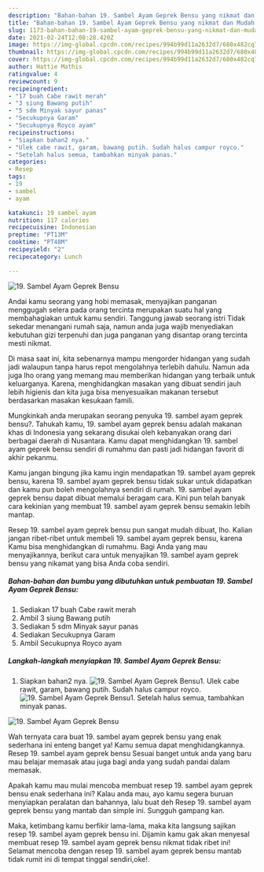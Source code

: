 ```yaml
---
description: "Bahan-bahan 19. Sambel Ayam Geprek Bensu yang nikmat dan Mudah Dibuat"
title: "Bahan-bahan 19. Sambel Ayam Geprek Bensu yang nikmat dan Mudah Dibuat"
slug: 1173-bahan-bahan-19-sambel-ayam-geprek-bensu-yang-nikmat-dan-mudah-dibuat
date: 2021-02-24T12:08:28.420Z
image: https://img-global.cpcdn.com/recipes/994b99d11a2632d7/680x482cq70/19-sambel-ayam-geprek-bensu-foto-resep-utama.jpg
thumbnail: https://img-global.cpcdn.com/recipes/994b99d11a2632d7/680x482cq70/19-sambel-ayam-geprek-bensu-foto-resep-utama.jpg
cover: https://img-global.cpcdn.com/recipes/994b99d11a2632d7/680x482cq70/19-sambel-ayam-geprek-bensu-foto-resep-utama.jpg
author: Hattie Mathis
ratingvalue: 4
reviewcount: 9
recipeingredient:
- "17 buah Cabe rawit merah"
- "3 siung Bawang putih"
- "5 sdm Minyak sayur panas"
- "Secukupnya Garam"
- "Secukupnya Royco ayam"
recipeinstructions:
- "Siapkan bahan2 nya."
- "Ulek cabe rawit, garam, bawang putih. Sudah halus campur royco."
- "Setelah halus semua, tambahkan minyak panas."
categories:
- Resep
tags:
- 19
- sambel
- ayam

katakunci: 19 sambel ayam 
nutrition: 117 calories
recipecuisine: Indonesian
preptime: "PT13M"
cooktime: "PT48M"
recipeyield: "2"
recipecategory: Lunch

---
```



![19. Sambel Ayam Geprek Bensu](https://img-global.cpcdn.com/recipes/994b99d11a2632d7/680x482cq70/19-sambel-ayam-geprek-bensu-foto-resep-utama.jpg)

Andai kamu seorang yang hobi memasak, menyajikan panganan menggugah selera pada orang tercinta merupakan suatu hal yang membahagiakan untuk kamu sendiri. Tanggung jawab seorang istri Tidak sekedar menangani rumah saja, namun anda juga wajib menyediakan kebutuhan gizi terpenuhi dan juga panganan yang disantap orang tercinta mesti nikmat.

Di masa  saat ini, kita sebenarnya mampu mengorder hidangan yang sudah jadi walaupun tanpa harus repot mengolahnya terlebih dahulu. Namun ada juga lho orang yang memang mau memberikan hidangan yang terbaik untuk keluarganya. Karena, menghidangkan masakan yang dibuat sendiri jauh lebih higienis dan kita juga bisa menyesuaikan makanan tersebut berdasarkan masakan kesukaan famili. 



Mungkinkah anda merupakan seorang penyuka 19. sambel ayam geprek bensu?. Tahukah kamu, 19. sambel ayam geprek bensu adalah makanan khas di Indonesia yang sekarang disukai oleh kebanyakan orang dari berbagai daerah di Nusantara. Kamu dapat menghidangkan 19. sambel ayam geprek bensu sendiri di rumahmu dan pasti jadi hidangan favorit di akhir pekanmu.

Kamu jangan bingung jika kamu ingin mendapatkan 19. sambel ayam geprek bensu, karena 19. sambel ayam geprek bensu tidak sukar untuk didapatkan dan kamu pun boleh mengolahnya sendiri di rumah. 19. sambel ayam geprek bensu dapat dibuat memalui beragam cara. Kini pun telah banyak cara kekinian yang membuat 19. sambel ayam geprek bensu semakin lebih mantap.

Resep 19. sambel ayam geprek bensu pun sangat mudah dibuat, lho. Kalian jangan ribet-ribet untuk membeli 19. sambel ayam geprek bensu, karena Kamu bisa menghidangkan di rumahmu. Bagi Anda yang mau menyajikannya, berikut cara untuk menyajikan 19. sambel ayam geprek bensu yang nikamat yang bisa Anda coba sendiri.

<!--inarticleads1-->

##### Bahan-bahan dan bumbu yang dibutuhkan untuk pembuatan 19. Sambel Ayam Geprek Bensu:

1. Sediakan 17 buah Cabe rawit merah
1. Ambil 3 siung Bawang putih
1. Sediakan 5 sdm Minyak sayur panas
1. Sediakan Secukupnya Garam
1. Ambil Secukupnya Royco ayam




<!--inarticleads2-->

##### Langkah-langkah menyiapkan 19. Sambel Ayam Geprek Bensu:

1. Siapkan bahan2 nya.
<img src="https://img-global.cpcdn.com/steps/93e9a146026fd870/160x128cq70/19-sambel-ayam-geprek-bensu-langkah-memasak-1-foto.jpg" alt="19. Sambel Ayam Geprek Bensu">1. Ulek cabe rawit, garam, bawang putih. Sudah halus campur royco.
<img src="https://img-global.cpcdn.com/steps/9b1774de39b463c1/160x128cq70/19-sambel-ayam-geprek-bensu-langkah-memasak-2-foto.jpg" alt="19. Sambel Ayam Geprek Bensu">1. Setelah halus semua, tambahkan minyak panas.
<img src="https://img-global.cpcdn.com/steps/b9534ba78174c38f/160x128cq70/19-sambel-ayam-geprek-bensu-langkah-memasak-3-foto.jpg" alt="19. Sambel Ayam Geprek Bensu">



Wah ternyata cara buat 19. sambel ayam geprek bensu yang enak sederhana ini enteng banget ya! Kamu semua dapat menghidangkannya. Resep 19. sambel ayam geprek bensu Sesuai banget untuk anda yang baru mau belajar memasak atau juga bagi anda yang sudah pandai dalam memasak.

Apakah kamu mau mulai mencoba membuat resep 19. sambel ayam geprek bensu enak sederhana ini? Kalau anda mau, ayo kamu segera buruan menyiapkan peralatan dan bahannya, lalu buat deh Resep 19. sambel ayam geprek bensu yang mantab dan simple ini. Sungguh gampang kan. 

Maka, ketimbang kamu berfikir lama-lama, maka kita langsung sajikan resep 19. sambel ayam geprek bensu ini. Dijamin kamu gak akan menyesal membuat resep 19. sambel ayam geprek bensu nikmat tidak ribet ini! Selamat mencoba dengan resep 19. sambel ayam geprek bensu mantab tidak rumit ini di tempat tinggal sendiri,oke!.

